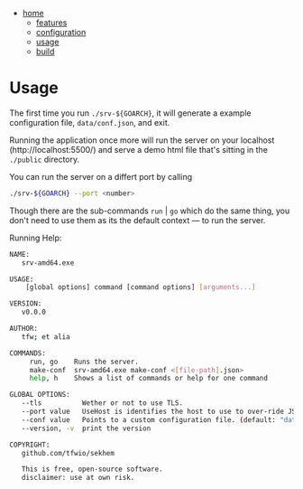 [home]: ../../readme.md "github.com/tfwio/sekhem/readme.md"
[features]: features.md
[configuration]: configuration.md
[build]: build.md
[usage]: usage.md
<!-- []:  -->

- [home]
    - [features]
    - [configuration]
    - [usage]
    - [build]


Usage
================

The first time you run `./srv-${GOARCH}`, it will generate a example configuration file, `data/conf.json`, and exit.

Running the application once more will run the server on your localhost (http://localhost:5500/) and serve a demo html file that's sitting in the `./public` directory.

You can run the server on a differt port by calling

```bash
./srv-${GOARCH} --port <number>
```

Though there are the sub-commands `run` | `go` which do the same thing, you don't need to use them as its the default context — to run the server.

Running Help:
```bash
NAME:
   srv-amd64.exe

USAGE:
    [global options] command [command options] [arguments...]

VERSION:
   v0.0.0

AUTHOR:
   tfw; et alia

COMMANDS:
     run, go    Runs the server.
     make-conf  srv-amd64.exe make-conf <[file-path].json>
     help, h    Shows a list of commands or help for one command

GLOBAL OPTIONS:
   --tls          Wether or not to use TLS.
   --port value   UseHost is identifies the host to use to over-ride JSON config. (default: 0)
   --conf value   Points to a custom configuration file. (default: "data/conf.json")
   --version, -v  print the version

COPYRIGHT:
   github.com/tfwio/sekhem

   This is free, open-source software.
   disclaimer: use at own risk.

```
